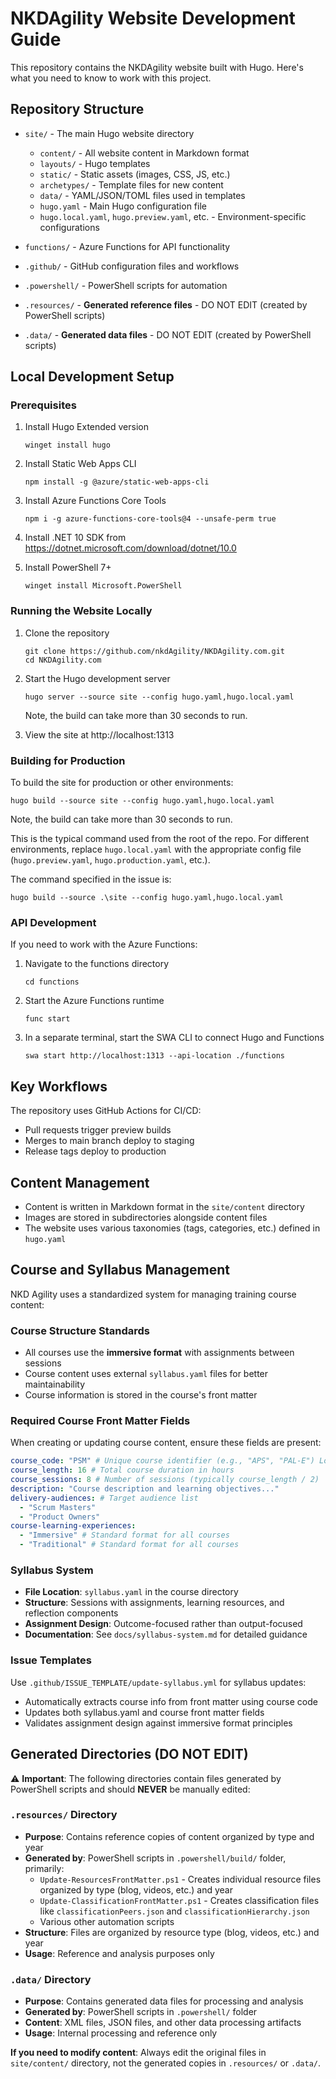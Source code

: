 # NKDAgility Website Development Guide

This repository contains the NKDAgility website built with Hugo. Here's what you need to know to work with this project.

## Repository Structure

- `site/` - The main Hugo website directory

  - `content/` - All website content in Markdown format
  - `layouts/` - Hugo templates
  - `static/` - Static assets (images, CSS, JS, etc.)
  - `archetypes/` - Template files for new content
  - `data/` - YAML/JSON/TOML files used in templates
  - `hugo.yaml` - Main Hugo configuration file
  - `hugo.local.yaml`, `hugo.preview.yaml`, etc. - Environment-specific configurations

- `functions/` - Azure Functions for API functionality
- `.github/` - GitHub configuration files and workflows
- `.powershell/` - PowerShell scripts for automation
- `.resources/` - **Generated reference files** - DO NOT EDIT (created by PowerShell scripts)
- `.data/` - **Generated data files** - DO NOT EDIT (created by PowerShell scripts)

## Local Development Setup

### Prerequisites

1. Install Hugo Extended version

   ```
   winget install hugo
   ```

2. Install Static Web Apps CLI

   ```
   npm install -g @azure/static-web-apps-cli
   ```

3. Install Azure Functions Core Tools

   ```
   npm i -g azure-functions-core-tools@4 --unsafe-perm true
   ```

4. Install .NET 10 SDK from https://dotnet.microsoft.com/download/dotnet/10.0

5. Install PowerShell 7+
   ```
   winget install Microsoft.PowerShell
   ```

### Running the Website Locally

1. Clone the repository

   ```
   git clone https://github.com/nkdAgility/NKDAgility.com.git
   cd NKDAgility.com
   ```

2. Start the Hugo development server

   ```
   hugo server --source site --config hugo.yaml,hugo.local.yaml
   ```

   Note, the build can take more than 30 seconds to run.

3. View the site at http://localhost:1313

### Building for Production

To build the site for production or other environments:

```
hugo build --source site --config hugo.yaml,hugo.local.yaml
```

Note, the build can take more than 30 seconds to run.

This is the typical command used from the root of the repo. For different environments, replace `hugo.local.yaml` with the appropriate config file (`hugo.preview.yaml`, `hugo.production.yaml`, etc.).

The command specified in the issue is:

```
hugo build --source .\site --config hugo.yaml,hugo.local.yaml
```

### API Development

If you need to work with the Azure Functions:

1. Navigate to the functions directory

   ```
   cd functions
   ```

2. Start the Azure Functions runtime

   ```
   func start
   ```

3. In a separate terminal, start the SWA CLI to connect Hugo and Functions
   ```
   swa start http://localhost:1313 --api-location ./functions
   ```

## Key Workflows

The repository uses GitHub Actions for CI/CD:

- Pull requests trigger preview builds
- Merges to main branch deploy to staging
- Release tags deploy to production

## Content Management

- Content is written in Markdown format in the `site/content` directory
- Images are stored in subdirectories alongside content files
- The website uses various taxonomies (tags, categories, etc.) defined in `hugo.yaml`

## Course and Syllabus Management

NKD Agility uses a standardized system for managing training course content:

### Course Structure Standards

- All courses use the **immersive format** with assignments between sessions
- Course content uses external `syllabus.yaml` files for better maintainability
- Course information is stored in the course's front matter

### Required Course Front Matter Fields

When creating or updating course content, ensure these fields are present:

```yaml
course_code: "PSM" # Unique course identifier (e.g., "APS", "PAL-E") Load from `code` field in front matter if present.
course_length: 16 # Total course duration in hours
course_sessions: 8 # Number of sessions (typically course_length / 2)
description: "Course description and learning objectives..."
delivery-audiences: # Target audience list
  - "Scrum Masters"
  - "Product Owners"
course-learning-experiences:
  - "Immersive" # Standard format for all courses
  - "Traditional" # Standard format for all courses
```

### Syllabus System

- **File Location**: `syllabus.yaml` in the course directory
- **Structure**: Sessions with assignments, learning resources, and reflection components
- **Assignment Design**: Outcome-focused rather than output-focused
- **Documentation**: See `docs/syllabus-system.md` for detailed guidance

### Issue Templates

Use `.github/ISSUE_TEMPLATE/update-syllabus.yml` for syllabus updates:

- Automatically extracts course info from front matter using course code
- Updates both syllabus.yaml and course front matter fields
- Validates assignment design against immersive format principles

## Generated Directories (DO NOT EDIT)

⚠️ **Important**: The following directories contain files generated by PowerShell scripts and should **NEVER** be manually edited:

### `.resources/` Directory
- **Purpose**: Contains reference copies of content organized by type and year
- **Generated by**: PowerShell scripts in `.powershell/build/` folder, primarily:
  - `Update-ResourcesFrontMatter.ps1` - Creates individual resource files organized by type (blog, videos, etc.) and year
  - `Update-ClassificationFrontMatter.ps1` - Creates classification files like `classificationPeers.json` and `classificationHierarchy.json`
  - Various other automation scripts
- **Structure**: Files are organized by resource type (blog, videos, etc.) and year
- **Usage**: Reference and analysis purposes only

### `.data/` Directory  
- **Purpose**: Contains generated data files for processing and analysis
- **Generated by**: PowerShell scripts in `.powershell/` folder
- **Content**: XML files, JSON files, and other data processing artifacts
- **Usage**: Internal processing and reference only

**If you need to modify content**: Always edit the original files in `site/content/` directory, not the generated copies in `.resources/` or `.data/`.
